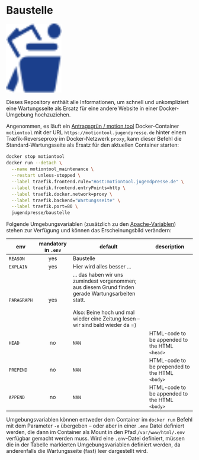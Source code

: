 # Baustelle

![Baustelle](./web/beinehoch.svg)

Dieses Repository enthält alle Informationen, um schnell und unkompliziert eine Wartungsseite als Ersatz für eine andere Website in einer Docker-Umgebung hochzuziehen.

Angenommen, es läuft ein [Antragsgrün / motion.tool](https://github.com/jugendpresse/docker-antragsgruen/) Docker-Container `motiontool` mit der URL `https://motiontool.jugendpresse.de` hinter einem Træfik-Reverseproxy im Docker-Netzwerk `proxy`, kann dieser Befehl die Standard-Wartungsseite als Ersatz für den aktuellen Container starten:

```sh
docker stop motiontool
docker run --detach \
  --name motiontool_maintenance \
  --restart unless-stopped \
  --label traefik.frontend.rule="Host:motiontool.jugendpresse.de" \
  --label traefik.frontend.entryPoints=http \
  --label traefik.docker.network=proxy \
  --label traefik.backend="Wartungsseite" \
  --label traefik.port=80 \
  jugendpresse/baustelle
```

Folgende Umgebungsvariablen (zusätzlich zu den [Apache-Variablen](https://github.com/jugendpresse/docker-apache#environmental-variables)) stehen zur Verfügung und können das Erscheinungsbild verändern:

| env                   | mandatory in `.env` | default               | description |
| --------------------- |:-------------------:| --------------------- | ----------- |
| `REASON`              | yes                 | Baustelle             | |
| `EXPLAIN`             | yes                 | Hier wird alles besser ... | |
| `PARAGRAPH`           | yes                 | ... das haben wir uns zumindest vorgenommen; aus diesem Grund finden gerade Wartungsarbeiten statt.<br/><br/>Also: Beine hoch und mal wieder eine Zeitung lesen &ndash; wir sind bald wieder da =) | |
| `HEAD`                | no                  | `NAN`                 | HTML-code to be appended to the HTML `<head>` |
| `PREPEND`             | no                  | `NAN`                 | HTML-code to be prepended to the HTML `<body>` |
| `APPEND`              | no                  | `NAN`                 | HTML-code to be appended to the HTML `<body>` |

Umgebungsvariablen können entweder dem Container im `docker run` Befehl mit dem Parameter `-e` übergeben – oder aber in einer `.env` Datei definiert werden, die dann im Container als Mount in den Pfad `/var/www/html/.env` verfügbar gemacht werden muss. Wird eine `.env`-Datei definiert, müssen die in der Tabelle markierten Umgebungsvariablen definiert werden, da anderenfalls die Wartungsseite (fast) leer dargestellt wird.


<style>
	img[alt=Baustelle] {
		width: 150px;
	}
</style>
